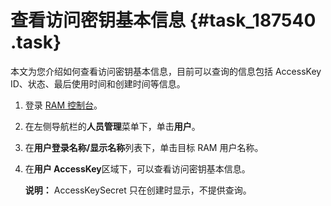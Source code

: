 # 查看访问密钥基本信息 {#task_187540 .task}

本文为您介绍如何查看访问密钥基本信息，目前可以查询的信息包括 AccessKey ID、状态、最后使用时间和创建时间等信息。

1.  登录 [RAM 控制台](https://ram.console.aliyun.com/)。
2.  在左侧导航栏的**人员管理**菜单下，单击**用户**。
3.  在**用户登录名称/显示名称**列表下，单击目标 RAM 用户名称。
4.  在**用户 AccessKey**区域下，可以查看访问密钥基本信息。 

    **说明：** AccessKeySecret 只在创建时显示，不提供查询。


